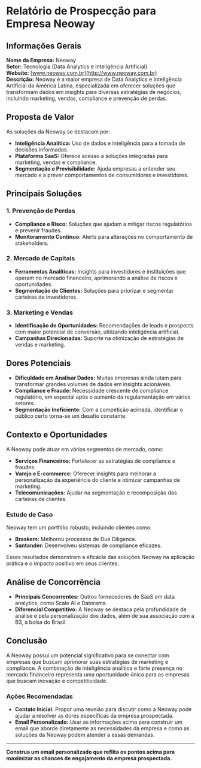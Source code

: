 # Relatório de Prospecção para Empresa Neoway

## Informações Gerais
**Nome da Empresa:** Neoway  
**Setor:** Tecnologia (Data Analytics e Inteligência Artificial)  
**Website:** [www.neoway.com.br](http://www.neoway.com.br)  
**Descrição:** Neoway é a maior empresa de Data Analytics e Inteligência Artificial da América Latina, especializada em oferecer soluções que transformam dados em insights para diversas estratégias de negócios, incluindo marketing, vendas, compliance e prevenção de perdas.

## Proposta de Valor
As soluções da Neoway se destacam por:
- **Inteligência Analítica:** Uso de dados e inteligência para a tomada de decisões informadas.
- **Plataforma SaaS:** Oferece acesso a soluções integradas para marketing, vendas e compliance.
- **Segmentação e Previsibilidade:** Ajuda empresas a entender seu mercado e a prever comportamentos de consumidores e investidores.
  
## Principais Soluções
### 1. **Prevenção de Perdas**
- **Compliance e Risco:** Soluções que ajudam a mitigar riscos regulatórios e prevenir fraudes.
- **Monitoramento Contínuo:** Alerts para alterações no comportamento de stakeholders.

### 2. **Mercado de Capitais**
- **Ferramentas Analíticas:** Insights para investidores e instituições que operam no mercado financeiro, aprimorando a análise de riscos e oportunidades.
- **Segmentação de Clientes:** Soluções para priorizar e segmentar carteiras de investidores.

### 3. **Marketing e Vendas**
- **Identificação de Oportunidades:** Recomendações de leads e prospects com maior potencial de conversão, utilizando inteligência artificial.
- **Campanhas Direcionadas:** Suporte na otimização de estratégias de vendas e marketing.

## Dores Potenciais
- **Dificuldade em Analisar Dados:** Muitas empresas ainda lutam para transformar grandes volumes de dados em insights acionáveis.
- **Compliance e Fraude:** Necessidade crescente de compliance regulatório, em especial após o aumento da regulamentação em vários setores.
- **Segmentação Ineficiente:** Com a competição acirrada, identificar o público certo torna-se um desafio constante.

## Contexto e Oportunidades
A Neoway pode atuar em vários segmentos de mercado, como:
- **Serviços Financeiros:** Fortalecer as estratégias de compliance e fraudes.
- **Varejo e E-commerce:** Oferecer insights para melhorar a personalização da experiência do cliente e otimizar campanhas de marketing.
- **Telecomunicações:** Ajudar na segmentação e recomposição das carteiras de clientes.

### Estudo de Caso
Neoway tem um portfólio robusto, incluindo clientes como:
- **Braskem:** Melhorou processos de Due Diligence.
- **Santander:** Desenvolveu sistemas de compliance eficazes.
  
Esses resultados demonstram a eficácia das soluções Neoway na aplicação prática e o impacto positivo em seus clientes.

## Análise de Concorrência
- **Principais Concorrentes:** Outros fornecedores de SaaS em data analytics, como Scale AI e Datorama.
- **Diferencial Competitivo:** A Neoway se destaca pela profundidade de análise e pela personalização dos dados, além de sua associação com a B3, a bolsa do Brasil.

## Conclusão
A Neoway possui um potencial significativo para se conectar com empresas que buscam aprimorar suas estratégias de marketing e compliance. A combinação de inteligência analítica e forte presença no mercado financeiro representa uma oportunidade única para as empresas que buscam inovação e competitividade. 

### Ações Recomendadas
- **Contato Inicial:** Propor uma reunião para discutir como a Neoway pode ajudar a resolver as dores específicas da empresa prospectada.
- **Email Personalizado:** Usar as informações acima para construir um email que aborde diretamente as necessidades da empresa e como as soluções da Neoway podem atender a essas demandas.

---

**Construa um email personalizado que reflita os pontos acima para maximizar as chances de engajamento da empresa prospectada.**